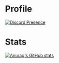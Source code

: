 # Profile
[![Discord Presence](https://lanyard.cnrad.dev/api/:id)](https://discord.com/users/885513242225569822)

# Stats
[![Anurag's GitHub stats](https://github-readme-stats.vercel.app/api?username=Alleexxi)](https://github.com/anuraghazra/github-readme-stats)

